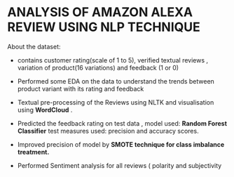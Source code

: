 # ANALYSIS OF AMAZON ALEXA REVIEW USING NLP TECHNIQUE

About the dataset:

- contains  customer rating(scale of 1 to 5), verified textual reviews , variation of product(16 variations) and feedback (1 or 0)
- Performed some EDA on the data to understand the trends between product variant with its rating and feedback
- Textual pre-processing of the Reviews using NLTK and visualisation using **WordCloud** .

- Predicted the feedback rating on test data , model used: **Random Forest Classifier**
  test measures used: precision and accuracy scores.
- Improved precision of model by **SMOTE technique for class imbalance treatment.**

-  Performed Sentiment analysis for all reviews ( polarity and subjectivity
